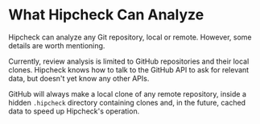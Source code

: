 
# What Hipcheck Can Analyze

Hipcheck can analyze any Git repository, local or remote. However,
some details are worth mentioning.

Currently, review analysis is limited to GitHub repositories and
their local clones. Hipcheck knows how to talk to the GitHub API to
ask for relevant data, but doesn't yet know any other APIs.

GitHub will always make a local clone of any remote repository,
inside a hidden `.hipcheck` directory containing clones and, in
the future, cached data to speed up Hipcheck's operation.
